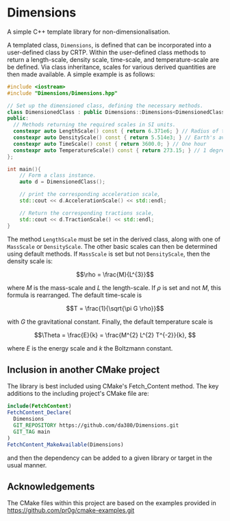 # Dimensions

A simple C++ template library for non-dimensionalisation. 

A templated class, ```Dimensions```, is defined that can be incorporated into a user-defined class by CRTP. Within the user-defined class methods to return a length-scale, density scale, time-scale, and temperature-scale are be defined. Via class inheritance, scales for various derived quantities are then made available.  A simple example is as follows:

```c++
#include <iostream>
#include "Dimensions/Dimensions.hpp"

// Set up the dimensioned class, defining the necessary methods. 
class DimensionedClass : public Dimensions::Dimensions<DimensionedClass> {
public:  
  // Methods returning the required scales in SI units. 
  constexpr auto LengthScale() const { return 6.371e6; } // Radius of the Earth
  constexpr auto DensityScale() const { return 5.514e3; } // Earth's average density
  constexpr auto TimeScale() const { return 3600.0; } // One hour
  constexpr auto TemperatureScale() const { return 273.15; } // 1 degree Celsius.
};

int main(){
    // Form a class instance. 
    auto d = DimensionedClass();

    // print the corresponding acceleration scale, 
    std::cout << d.AccelerationScale() << std::endl;

    // Return the corresponding tractions scale, 
    std::cout << d.TractionScale() << std::endl;    
}
```

The method ```LengthScale``` must be set in the derived class, along with one of ```MassScale``` or ```DensityScale```. The other basic scales 
can then be determined using default methods. If ```MassScale``` is set but not ```DensityScale```, then the density scale is:
```math
\rho = \frac{M}{L^{3}}
```
where $M$ is the mass-scale and $L$ the length-scale. If $\rho$ is set and not $M$, this formula is rearranged.
 The default time-scale is 
```math
T = \frac{1}{\sqrt{\pi G \rho}}
```
with $G$ the gravitational constant. Finally, the default temperature scale is
```math
\Theta = \frac{E}{k} = \frac{M^{2} L^{2} T^{-2}}{k}, 
```
where $E$ is the energy scale and $k$ the Boltzmann constant. 


## Inclusion in another CMake project

The library is best included using CMake's  Fetch_Content method. The key additions to the including project's CMake file are:
```Cmake
include(FetchContent)
FetchContent_Declare(
  Dimensions
  GIT_REPOSITORY https://github.com/da380/Dimensions.git
  GIT_TAG main
)
FetchContent_MakeAvailable(Dimensions)
```
and then the dependency can be added to a given library or target in the usual manner. 

## Acknowledgements

The CMake files within this project are based on the examples provided in https://github.com/pr0g/cmake-examples.git
